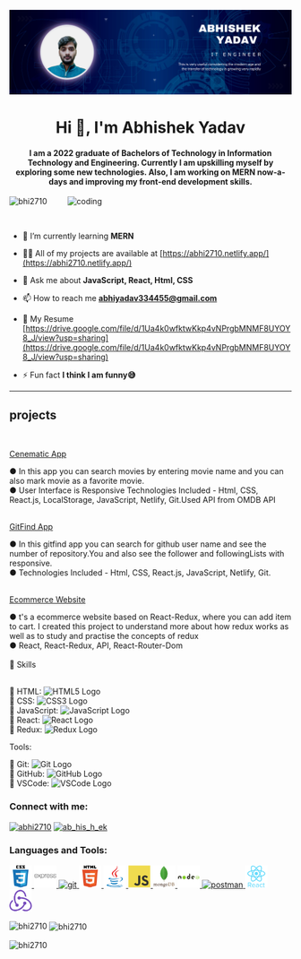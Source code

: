 ![logo](https://github.com/Bhi2710/Bhi2710/blob/main/github_banner.png)
<h1 align="center">Hi 👋, I'm Abhishek Yadav</h1>
<h4 align="center">I am a 2022 graduate of Bachelors of Technology in Information Technology and Engineering. Currently I am upskilling myself by exploring some new technologies. Also, I am working on MERN now-a-days and improving my front-end development skills.</h4>

<img align="right" alt="coding" width="400" src="https://user-images.githubusercontent.com/55389276/140866485-8fb1c876-9a8f-4d6a-98dc-08c4981eaf70.gif">

<p align="left"> <img src="https://komarev.com/ghpvc/?username=bhi2710&label=Profile%20views&color=0e75b6&style=flat" alt="bhi2710" /> </p>

<p align="left"> <a href="https://twitter.com/" target="blank"><img src="https://img.shields.io/twitter/follow/?logo=twitter&style=for-the-badge" alt="" /></a> </p>

- 🌱 I’m currently learning **MERN**

- 👨‍💻 All of my projects are available at [https://abhi2710.netlify.app/](https://abhi2710.netlify.app/)

- 💬 Ask me about **JavaScript, React, Html, CSS**

- 📫 How to reach me **abhiyadav334455@gmail.com**

- 📄 My Resume [https://drive.google.com/file/d/1Ua4k0wfktwKkp4vNPrgbMNMF8UYOY8_J/view?usp=sharing](https://drive.google.com/file/d/1Ua4k0wfktwKkp4vNPrgbMNMF8UYOY8_J/view?usp=sharing)

- ⚡ Fun fact **I think I am funny😅**


<hr/>
<h2>projects</h2>
<br/>
<p><a href="https://search-movie-name-react.netlify.app/">Cenematic App</a></p>
● In this app you can search movies by entering movie name and you can also mark movie as a favorite movie.<br/>
● User Interface is Responsive Technologies Included - Html, CSS, React.js, LocalStorage, JavaScript, Netlify, Git.Used API from OMDB API<br/>
<br/>
<p><a href="https://gitbucket.netlify.app/">GitFind App</a></p>
● In this gitfind app you can search for github user name and see the number of repository.You and also see the follower and followingLists with responsive.<br/>
● Technologies Included - Html, CSS, React.js, JavaScript, Netlify, Git.<br/>
<br/>
<p><a href="https://eclectic-cobbler-908dbf.netlify.app/">Ecommerce Website</a></p>
● t's a ecommerce website based on React-Redux, where you can add item to cart. I created this project to understand more about how redux works as well as to study and practise the concepts of redux <br/>
●  React, React-Redux, API, React-Router-Dom<br/>


<br/>
🚀 Skills <br/><br/>
  
🚀 HTML: <img src="https://cdn.jsdelivr.net/gh/devicons/devicon/icons/html5/html5-original.svg" alt="HTML5 Logo" width="30" height="30"/><br/>
🚀 CSS: <img src="https://cdn.jsdelivr.net/gh/devicons/devicon/icons/css3/css3-original.svg" alt="CSS3 Logo" width="30" height="30"/><br/>
🚀 JavaScript: <img src="https://cdn.jsdelivr.net/gh/devicons/devicon/icons/javascript/javascript-original.svg" alt="JavaScript Logo" width="30" height="30"/><br/>
🚀 React: <img src="https://cdn.jsdelivr.net/gh/devicons/devicon/icons/react/react-original.svg" alt="React Logo" width="30" height="30"/><br/>
🚀 Redux: <img src="https://cdn.jsdelivr.net/gh/devicons/devicon/icons/redux/redux-original.svg" alt="Redux Logo" width="30" height="30"/><br/>

Tools:<br/>
  
🚀 Git: <img src="https://cdn.jsdelivr.net/gh/devicons/devicon/icons/git/git-original.svg" alt="Git Logo" width="30" height="30"/><br/>
🚀 GitHub: <img src="https://cdn.jsdelivr.net/gh/devicons/devicon/icons/github/github-original.svg" alt="GitHub Logo" width="30" height="30"/><br/>
🚀 VSCode: <img src="https://cdn.jsdelivr.net/gh/devicons/devicon/icons/vscode/vscode-original.svg" alt="VSCode Logo" width="30" height="30"/><br/>




<h3 align="left">Connect with me:</h3>
<p align="left">
<a href="https://linkedin.com/in/abhi2710" target="blank"><img align="center" src="https://raw.githubusercontent.com/rahuldkjain/github-profile-readme-generator/master/src/images/icons/Social/linked-in-alt.svg" alt="abhi2710" height="30" width="40" /></a>
<a href="https://instagram.com/ab_his_h_ek" target="blank"><img align="center" src="https://raw.githubusercontent.com/rahuldkjain/github-profile-readme-generator/master/src/images/icons/Social/instagram.svg" alt="ab_his_h_ek" height="30" width="40" /></a>
</p>

<h3 align="left">Languages and Tools:</h3>
<p align="left"> <a href="https://www.w3schools.com/css/" target="_blank" rel="noreferrer"> <img src="https://raw.githubusercontent.com/devicons/devicon/master/icons/css3/css3-original-wordmark.svg" alt="css3" width="40" height="40"/> </a> <a href="https://expressjs.com" target="_blank" rel="noreferrer"> <img src="https://raw.githubusercontent.com/devicons/devicon/master/icons/express/express-original-wordmark.svg" alt="express" width="40" height="40"/> </a> <a href="https://git-scm.com/" target="_blank" rel="noreferrer"> <img src="https://www.vectorlogo.zone/logos/git-scm/git-scm-icon.svg" alt="git" width="40" height="40"/> </a> <a href="https://www.w3.org/html/" target="_blank" rel="noreferrer"> <img src="https://raw.githubusercontent.com/devicons/devicon/master/icons/html5/html5-original-wordmark.svg" alt="html5" width="40" height="40"/> </a> <a href="https://www.java.com" target="_blank" rel="noreferrer"> <img src="https://raw.githubusercontent.com/devicons/devicon/master/icons/java/java-original.svg" alt="java" width="40" height="40"/> </a> <a href="https://developer.mozilla.org/en-US/docs/Web/JavaScript" target="_blank" rel="noreferrer"> <img src="https://raw.githubusercontent.com/devicons/devicon/master/icons/javascript/javascript-original.svg" alt="javascript" width="40" height="40"/> </a> <a href="https://www.mongodb.com/" target="_blank" rel="noreferrer"> <img src="https://raw.githubusercontent.com/devicons/devicon/master/icons/mongodb/mongodb-original-wordmark.svg" alt="mongodb" width="40" height="40"/> </a> <a href="https://nodejs.org" target="_blank" rel="noreferrer"> <img src="https://raw.githubusercontent.com/devicons/devicon/master/icons/nodejs/nodejs-original-wordmark.svg" alt="nodejs" width="40" height="40"/> </a> <a href="https://postman.com" target="_blank" rel="noreferrer"> <img src="https://www.vectorlogo.zone/logos/getpostman/getpostman-icon.svg" alt="postman" width="40" height="40"/> </a> <a href="https://reactjs.org/" target="_blank" rel="noreferrer"> <img src="https://raw.githubusercontent.com/devicons/devicon/master/icons/react/react-original-wordmark.svg" alt="react" width="40" height="40"/> </a> <a href="https://redux.js.org" target="_blank" rel="noreferrer"> <img src="https://raw.githubusercontent.com/devicons/devicon/master/icons/redux/redux-original.svg" alt="redux" width="40" height="40"/> </a> </p>

<p><img align="left" src="https://github-readme-stats.vercel.app/api/top-langs?username=bhi2710&show_icons=true&locale=en&layout=compact" alt="bhi2710" /></p>

<p>&nbsp;<img align="center" src="https://github-readme-stats.vercel.app/api?username=bhi2710&show_icons=true&locale=en" alt="bhi2710" /></p>

<p><img align="center" src="https://github-readme-streak-stats.herokuapp.com/?user=bhi2710&" alt="bhi2710" /></p>
